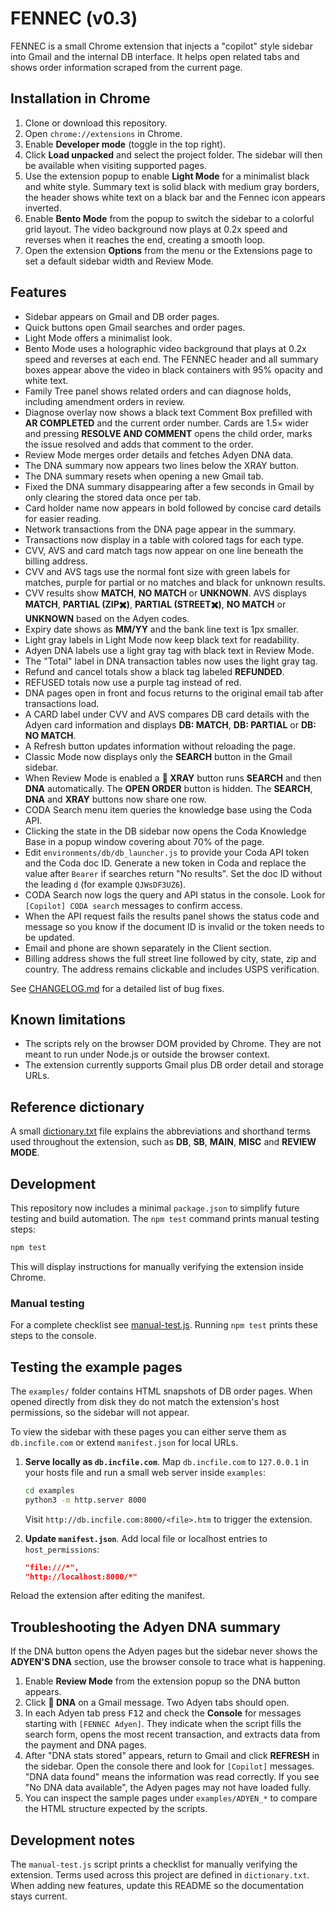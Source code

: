 # FENNEC (v0.3)

FENNEC is a small Chrome extension that injects a "copilot" style sidebar into
Gmail and the internal DB interface. It helps open related tabs and shows order
information scraped from the current page.

## Installation in Chrome

1. Clone or download this repository.
2. Open `chrome://extensions` in Chrome.
3. Enable **Developer mode** (toggle in the top right).
4. Click **Load unpacked** and select the project folder. The sidebar will then
   be available when visiting supported pages.
5. Use the extension popup to enable **Light Mode** for a minimalist black and white style. Summary text is solid black with medium gray borders, the header shows white text on a black bar and the Fennec icon appears inverted.
6. Enable **Bento Mode** from the popup to switch the sidebar to a colorful grid layout. The video background now plays at 0.2x speed and reverses when it reaches the end, creating a smooth loop.
7. Open the extension **Options** from the menu or the Extensions page to set a default sidebar width and Review Mode.

## Features

- Sidebar appears on Gmail and DB order pages.
- Quick buttons open Gmail searches and order pages.
- Light Mode offers a minimalist look.
- Bento Mode uses a holographic video background that plays at 0.2x speed and reverses at each end.
  The FENNEC header and all summary boxes appear above the video in black containers with 95% opacity and
  white text.
- Family Tree panel shows related orders and can diagnose holds, including amendment orders in review.
- Diagnose overlay now shows a black text Comment Box prefilled with **AR COMPLETED** and the current order number. Cards are 1.5× wider and pressing **RESOLVE AND COMMENT** opens the child order, marks the issue resolved and adds that comment to the order.
- Review Mode merges order details and fetches Adyen DNA data.
- The DNA summary now appears two lines below the XRAY button.
- The DNA summary resets when opening a new Gmail tab.
- Fixed the DNA summary disappearing after a few seconds in Gmail by only
  clearing the stored data once per tab.
- Card holder name now appears in bold followed by concise card details for easier reading.
- Network transactions from the DNA page appear in the summary.
- Transactions now display in a table with colored tags for each type.
- CVV, AVS and card match tags now appear on one line beneath the billing address.
- CVV and AVS tags use the normal font size with green labels for matches,
  purple for partial or no matches and black for unknown results.
- CVV results show **MATCH**, **NO MATCH** or **UNKNOWN**. AVS displays **MATCH**, **PARTIAL (ZIP✖️)**, **PARTIAL (STREET✖️)**, **NO MATCH** or **UNKNOWN** based on the Adyen codes.
- Expiry date shows as **MM/YY** and the bank line text is 1px smaller.
- Light gray labels in Light Mode now keep black text for readability.
- Adyen DNA labels use a light gray tag with black text in Review Mode.
- The "Total" label in DNA transaction tables now uses the light gray tag.
- Refund and cancel totals show a black tag labeled **REFUNDED**.
- REFUSED totals now use a purple tag instead of red.
 - DNA pages open in front and focus returns to the original email tab after transactions load.
 - A CARD label under CVV and AVS compares DB card details with the Adyen card information and displays **DB: MATCH**, **DB: PARTIAL** or **DB: NO MATCH**.
- A Refresh button updates information without reloading the page.
- Classic Mode now displays only the **SEARCH** button in the Gmail sidebar.
- When Review Mode is enabled a **🩻 XRAY** button runs **SEARCH** and then **DNA** automatically. The **OPEN ORDER** button is hidden. The **SEARCH**, **DNA** and **XRAY** buttons now share one row.
- CODA Search menu item queries the knowledge base using the Coda API.
- Clicking the state in the DB sidebar now opens the Coda Knowledge Base in a popup window covering about 70% of the page.
- Edit `environments/db/db_launcher.js` to provide your Coda API token and the
  Coda doc ID. Generate a new token in Coda and replace the value after
  `Bearer` if searches return "No results". Set the doc ID without the leading
  `d` (for example `QJWsDF3UZ6`).
- CODA Search now logs the query and API status in the console. Look for
  `[Copilot] CODA search` messages to confirm access.
- When the API request fails the results panel shows the status code and
  message so you know if the document ID is invalid or the token needs to be
  updated.
- Email and phone are shown separately in the Client section.
- Billing address shows the full street line followed by city, state, zip and
  country. The address remains clickable and includes USPS verification.

See [CHANGELOG.md](CHANGELOG.md) for a detailed list of bug fixes.
## Known limitations

- The scripts rely on the browser DOM provided by Chrome. They are not meant to
  run under Node.js or outside the browser context.
- The extension currently supports Gmail plus DB order detail and storage URLs.

## Reference dictionary

A small [dictionary.txt](dictionary.txt) file explains the abbreviations and shorthand terms used throughout the extension, such as **DB**, **SB**, **MAIN**, **MISC** and **REVIEW MODE**.


## Development

This repository now includes a minimal `package.json` to simplify future testing and build automation. The `npm test` command prints manual testing steps:

```bash
npm test
```

This will display instructions for manually verifying the extension inside Chrome.

### Manual testing

For a complete checklist see [manual-test.js](manual-test.js). Running `npm test` prints these steps to the console.


## Testing the example pages

The `examples/` folder contains HTML snapshots of DB order pages. When opened directly from disk they do not match the extension's host permissions, so the sidebar will not appear.

To view the sidebar with these pages you can either serve them as `db.incfile.com` or extend `manifest.json` for local URLs.

1. **Serve locally as `db.incfile.com`**. Map `db.incfile.com` to `127.0.0.1` in your hosts file and run a small web server inside `examples`:

    ```bash
    cd examples
    python3 -m http.server 8000
    ```

    Visit `http://db.incfile.com:8000/<file>.htm` to trigger the extension.

2. **Update `manifest.json`**. Add local file or localhost entries to `host_permissions`:

    ```json
    "file:///*",
    "http://localhost:8000/*"
    ```

Reload the extension after editing the manifest.

## Troubleshooting the Adyen DNA summary

If the DNA button opens the Adyen pages but the sidebar never shows the
**ADYEN'S DNA** section, use the browser console to trace what is happening.

1. Enable **Review Mode** from the extension popup so the DNA button appears.
2. Click **🧬 DNA** on a Gmail message. Two Adyen tabs should open.
3. In each Adyen tab press <kbd>F12</kbd> and check the **Console** for messages
   starting with `[FENNEC Adyen]`. They indicate when the script fills the search
   form, opens the most recent transaction, and extracts data from the payment
   and DNA pages.
4. After "DNA stats stored" appears, return to Gmail and click **REFRESH** in the
   sidebar. Open the console there and look for `[Copilot]` messages.
   "DNA data found" means the information was read correctly. If you see
   "No DNA data available", the Adyen pages may not have loaded fully.
5. You can inspect the sample pages under `examples/ADYEN_*` to compare the HTML
   structure expected by the scripts.


## Development notes

The `manual-test.js` script prints a checklist for manually verifying the extension. Terms used across this project are defined in `dictionary.txt`. When adding new features, update this README so the documentation stays current.

